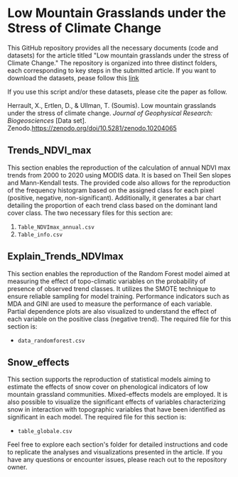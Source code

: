 # Low Mountain Grasslands under the Stress of Climate Change

This GitHub repository provides all the necessary documents (code and datasets) for the article titled "Low mountain grasslands under the stress of Climate Change." The repository is organized into three distinct folders, each corresponding to key steps in the submitted article. If you want to download the datasets, pease follow this [link](https://zenodo.org/records/10204066)

If you use this script and/or these datasets, please cite the paper as follow.

Herrault, X., Ertlen, D., & Ullman, T. (Soumis). Low mountain grasslands under the stress of climate change. *Journal of Geophysical Research: Biogeosciences* [Data set]. Zenodo.https://zenodo.org/doi/10.5281/zenodo.10204065


## Trends_NDVI_max

This section enables the reproduction of the calculation of annual NDVI max trends from 2000 to 2020 using MODIS data. It is based on Theil Sen slopes and Mann-Kendall tests. The provided code also allows for the reproduction of the frequency histogram based on the assigned class for each pixel (positive, negative, non-significant). Additionally, it generates a bar chart detailing the proportion of each trend class based on the dominant land cover class. The two necessary files for this section are:

1. `Table_NDVImax_annual.csv`
2. `Table_info.csv`

## Explain_Trends_NDVImax

This section enables the reproduction of the Random Forest model aimed at measuring the effect of topo-climatic variables on the probability of presence of observed trend classes. It utilizes the SMOTE technique to ensure reliable sampling for model training. Performance indicators such as MDA and GINI are used to measure the performance of each variable. Partial dependence plots are also visualized to understand the effect of each variable on the positive class (negative trend). The required file for this section is:

- `data_randomforest.csv`

## Snow_effects

This section supports the reproduction of statistical models aiming to estimate the effects of snow cover on phenological indicators of low mountain grassland communities. Mixed-effects models are employed. It is also possible to visualize the significant effects of variables characterizing snow in interaction with topographic variables that have been identified as significant in each model. The required file for this section is:

- `table_globale.csv`

Feel free to explore each section's folder for detailed instructions and code to replicate the analyses and visualizations presented in the article. If you have any questions or encounter issues, please reach out to the repository owner.
